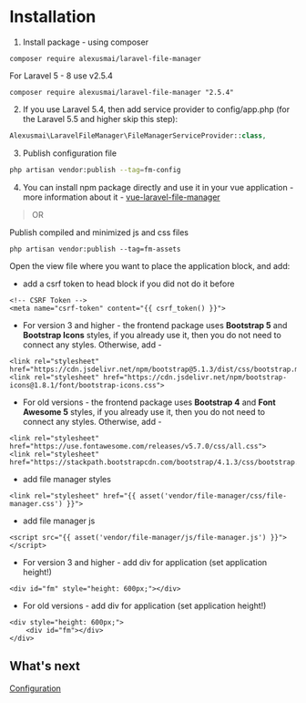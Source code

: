 # Installation

1. Install package - using composer

```
composer require alexusmai/laravel-file-manager
```

For Laravel 5 - 8 use v2.5.4

```
composer require alexusmai/laravel-file-manager "2.5.4"
```

2. If you use Laravel 5.4, then add service provider to config/app.php (for the Laravel 5.5 and higher skip this step):

```php
Alexusmai\LaravelFileManager\FileManagerServiceProvider::class,
```

3. Publish configuration file

```bash
php artisan vendor:publish --tag=fm-config
```

4. You can install npm package directly and use it in your vue application - more information about it -
   [vue-laravel-file-manager](https://github.com/alexusmai/vue-laravel-file-manager)

> OR

Publish compiled and minimized js and css files

```
php artisan vendor:publish --tag=fm-assets
```

Open the view file where you want to place the application block, and add:

* add a csrf token to head block if you did not do it before

```
<!-- CSRF Token -->
<meta name="csrf-token" content="{{ csrf_token() }}">
```

* For version 3 and higher - the frontend package uses **Bootstrap 5** and **Bootstrap Icons** styles, if you already use it,
  then you do not need to connect any styles. Otherwise, add -

```
<link rel="stylesheet" href="https://cdn.jsdelivr.net/npm/bootstrap@5.1.3/dist/css/bootstrap.min.css">
<link rel="stylesheet" href="https://cdn.jsdelivr.net/npm/bootstrap-icons@1.8.1/font/bootstrap-icons.css">
```

* For old versions - the frontend package uses **Bootstrap 4** and **Font Awesome 5** styles, if you already use it,
  then you do not need to connect any styles. Otherwise, add -

```
<link rel="stylesheet" href="https://use.fontawesome.com/releases/v5.7.0/css/all.css">
<link rel="stylesheet" href="https://stackpath.bootstrapcdn.com/bootstrap/4.1.3/css/bootstrap.min.css">
```

* add file manager styles

```
<link rel="stylesheet" href="{{ asset('vendor/file-manager/css/file-manager.css') }}">
```

* add file manager js

```
<script src="{{ asset('vendor/file-manager/js/file-manager.js') }}"></script>
```

* For version 3 and higher - add div for application (set application height!)

```
<div id="fm" style="height: 600px;"></div>
```    

* For old versions - add div for application (set application height!)

```
<div style="height: 600px;">
    <div id="fm"></div>
</div>
```

## What's next

[Configuration](./configuration.md)
